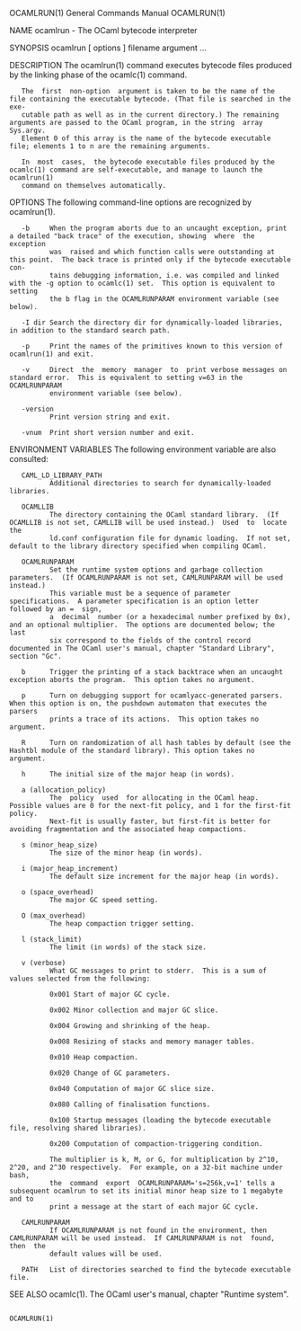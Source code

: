 OCAMLRUN(1)                                                   General Commands Manual                                                  OCAMLRUN(1)

NAME
       ocamlrun - The OCaml bytecode interpreter

SYNOPSIS
       ocamlrun [ options ] filename argument ...

DESCRIPTION
       The ocamlrun(1) command executes bytecode files produced by the linking phase of the ocamlc(1) command.

       The  first  non-option  argument is taken to be the name of the file containing the executable bytecode. (That file is searched in the exe‐
       cutable path as well as in the current directory.) The remaining arguments are passed to the OCaml program, in the string  array  Sys.argv.
       Element 0 of this array is the name of the bytecode executable file; elements 1 to n are the remaining arguments.

       In  most  cases,  the bytecode executable files produced by the ocamlc(1) command are self-executable, and manage to launch the ocamlrun(1)
       command on themselves automatically.

OPTIONS
       The following command-line options are recognized by ocamlrun(1).

       -b     When the program aborts due to an uncaught exception, print a detailed "back trace" of the execution, showing  where  the  exception
              was  raised and which function calls were outstanding at this point.  The back trace is printed only if the bytecode executable con‐
              tains debugging information, i.e. was compiled and linked with the -g option to ocamlc(1) set.  This option is equivalent to setting
              the b flag in the OCAMLRUNPARAM environment variable (see below).

       -I dir Search the directory dir for dynamically-loaded libraries, in addition to the standard search path.

       -p     Print the names of the primitives known to this version of ocamlrun(1) and exit.

       -v     Direct  the  memory  manager  to  print verbose messages on standard error.  This is equivalent to setting v=63 in the OCAMLRUNPARAM
              environment variable (see below).

       -version
              Print version string and exit.

       -vnum  Print short version number and exit.

ENVIRONMENT VARIABLES
       The following environment variable are also consulted:

       CAML_LD_LIBRARY_PATH
              Additional directories to search for dynamically-loaded libraries.

       OCAMLLIB
              The directory containing the OCaml standard library.  (If OCAMLLIB is not set, CAMLLIB will be used instead.)  Used  to  locate  the
              ld.conf configuration file for dynamic loading.  If not set, default to the library directory specified when compiling OCaml.

       OCAMLRUNPARAM
              Set the runtime system options and garbage collection parameters.  (If OCAMLRUNPARAM is not set, CAMLRUNPARAM will be used instead.)
              This variable must be a sequence of parameter specifications.  A parameter specification is an option letter followed by an =  sign,
              a  decimal  number (or a hexadecimal number prefixed by 0x), and an optional multiplier.  The options are documented below; the last
              six correspond to the fields of the control record documented in The OCaml user's manual, chapter "Standard Library", section "Gc".

       b      Trigger the printing of a stack backtrace when an uncaught exception aborts the program.  This option takes no argument.

       p      Turn on debugging support for ocamlyacc-generated parsers.  When this option is on, the pushdown automaton that executes the parsers
              prints a trace of its actions.  This option takes no argument.

       R      Turn on randomization of all hash tables by default (see the Hashtbl module of the standard library). This option takes no argument.

       h      The initial size of the major heap (in words).

       a (allocation_policy)
              The  policy  used  for allocating in the OCaml heap.  Possible values are 0 for the next-fit policy, and 1 for the first-fit policy.
              Next-fit is usually faster, but first-fit is better for avoiding fragmentation and the associated heap compactions.

       s (minor_heap_size)
              The size of the minor heap (in words).

       i (major_heap_increment)
              The default size increment for the major heap (in words).

       o (space_overhead)
              The major GC speed setting.

       O (max_overhead)
              The heap compaction trigger setting.

       l (stack_limit)
              The limit (in words) of the stack size.

       v (verbose)
              What GC messages to print to stderr.  This is a sum of values selected from the following:

              0x001 Start of major GC cycle.

              0x002 Minor collection and major GC slice.

              0x004 Growing and shrinking of the heap.

              0x008 Resizing of stacks and memory manager tables.

              0x010 Heap compaction.

              0x020 Change of GC parameters.

              0x040 Computation of major GC slice size.

              0x080 Calling of finalisation functions.

              0x100 Startup messages (loading the bytecode executable file, resolving shared libraries).

              0x200 Computation of compaction-triggering condition.

              The multiplier is k, M, or G, for multiplication by 2^10, 2^20, and 2^30 respectively.  For example, on a 32-bit machine under bash,
              the  command  export  OCAMLRUNPARAM='s=256k,v=1' tells a subsequent ocamlrun to set its initial minor heap size to 1 megabyte and to
              print a message at the start of each major GC cycle.

       CAMLRUNPARAM
              If OCAMLRUNPARAM is not found in the environment, then CAMLRUNPARAM will be used instead.  If CAMLRUNPARAM is not  found,  then  the
              default values will be used.

       PATH   List of directories searched to find the bytecode executable file.

SEE ALSO
       ocamlc(1).
       The OCaml user's manual, chapter "Runtime system".

                                                                                                                                       OCAMLRUN(1)
